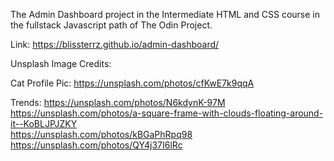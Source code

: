 The Admin Dashboard project in the Intermediate HTML and CSS course in the fullstack Javascript path of The Odin Project.  

Link: https://blissterrz.github.io/admin-dashboard/  

Unsplash Image Credits:  

Cat Profile Pic: https://unsplash.com/photos/cfKwE7k9qqA

Trends:
https://unsplash.com/photos/N6kdynK-97M  
https://unsplash.com/photos/a-square-frame-with-clouds-floating-around-it--KoBLJPJZKY  
https://unsplash.com/photos/kBGaPhRpq98  
https://unsplash.com/photos/QY4j37I6lRc